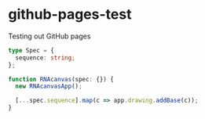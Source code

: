 # github-pages-test
Testing out GitHub pages

```typescript
type Spec = {
  sequence: string;
};

function RNAcanvas(spec: {}) {
  new RNAcanvasApp();

  [...spec.sequence].map(c => app.drawing.addBase(c));
}
```
